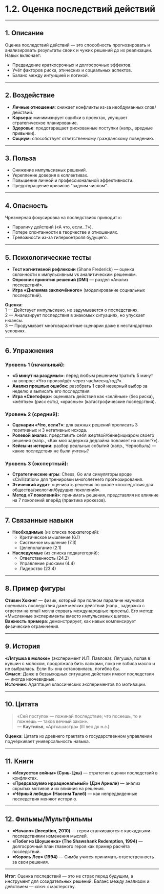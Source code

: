 # 1.2. Оценка последствий действий  

---  

## 1. Описание  
Оценка последствий действий — это способность прогнозировать и анализировать результаты своих и чужих решений до их реализации. Навык включает:  
- Предвидение краткосрочных и долгосрочных эффектов.  
- Учёт факторов риска, этических и социальных аспектов.  
- Баланс между интуицией и логикой.  

---  

## 2. Воздействие  
- **Личные отношения**: снижает конфликты из-за необдуманных слов/действий.  
- **Карьера**: минимизирует ошибки в проектах, улучшает стратегическое планирование.  
- **Здоровье**: предотвращает рискованные поступки (напр., вредные привычки).  
- **Социум**: способствует ответственному гражданскому поведению.  

---  

## 3. Польза  
- Снижение импульсивных решений.  
- Укрепление доверия в коллективах.  
- Повышение личной и профессиональной эффективности.  
- Предотвращение кризисов "задним числом".  

---  

## 4. Опасность  
Чрезмерная фокусировка на последствиях приводит к:  
- Параличу действий («А что, если...?»).  
- Потере спонтанности в творчестве и отношениях.  
- Тревожности из-за гиперконтроля будущего.  

---  

## 5. Психологические тесты  
- **Тест когнитивной рефлексии** (Shane Frederick) — оценка склонности к импульсивным vs аналитическим решениям.  
- **Опросник принятия решений (DMI)** — раздел «Анализ последствий».  
- **Игра «Дилемма заключённого»** (моделирование социальных последствий).  

**Оценка**:  
1 — Действует импульсивно, не задумывается о последствиях.  
2 — Анализирует последствия в знакомых ситуациях, но упускает нюансы.  
3 — Продумывает многовариантные сценарии даже в нестандартных условиях.  

---  

## 6. Упражнения  

### Уровень 1 (начальный):  
- **«5 минут на раздумья»**: перед любым решением тратить 5 минут на вопрос: «Что произойдёт через час/месяц/год?».  
- **Анализ прошлых ошибок**: разобрать 1 свой неверный выбор за неделю и выписать его последствия.  
- **Игра «Светофор»**: оценивать действия как «зелёные» (без риска), «жёлтые» (риск есть), «красные» (катастрофические последствия).  

### Уровень 2 (средний):  
- **Сценарии «Что, если?»**: для важных решений прописать 3 позитивных и 3 негативных исхода.  
- **Ролевой анализ**: представить себя жертвой/бенефициаром своего решения (напр., «Как моя задержка дедлайна повлияет на коллег?»).  
- **Кейсы из истории**: разбор реальных событий (напр., Чернобыль) — какие последствия не были учтены?  

### Уровень 3 (экспертный):  
- **Стратегические игры**: Chess, Go или симуляторы вроде «Civilization» для тренировки многолетнего прогнозирования.  
- **Этический аудит**: оценивать решения по шкале «последствия для общества/экологии/будущих поколений».  
- **Метод «7 поколений»**: принимать решения, представляя их влияние на 7 поколений вперёд (практика ирокезов).  

---  

## 7. Связанные навыки  
- **Необходимые** (из списка подкатегорий):  
  - Критическое мышление (6.1)  
  - Системное мышление (7.3)  
  - Целеполагание (2.1)  
- **Наследуемые** (из списка подкатегорий):  
  - Ответственность (24.2)  
  - Управление рисками (4.4)  
  - Лидерство (23.4)  

---  

## 8. Пример фигуры  
**Стивен Хокинг** — физик, который при полном параличе научился оценивать последствия даже мелких действий (напр., задержка с ответом на email могла сорвать международные проекты). Его метод: «Мысленные эксперименты вместо импульсивных шагов».  
**Важность примера**: демонстрирует, как навык компенсирует физические ограничения.  

---  

## 9. История  
**«Лягушка в молоке»** (эксперимент И.П. Павлова): Лягушка, попав в кувшин с молоком, продолжала бить лапками, пока не взбила масло и не выбралась. Если бы она остановилась, погибла бы.  
**Смысл**: Даже в безвыходных ситуациях действия имеют последствия — иногда неочевидные.  
**Источник**: Адаптация классических экспериментов по мотивации.  

---  

## 10. Цитата  
> «Сей поступок — пожинай последствие; что посеешь, то и пожнёшь — таков вечный закон».  
> — **Каутилья**, «Артхашастра» (III век до н.э.)  

**Оценка**: Цитата из древнего трактата о государственном управлении подчёркивает универсальность навыка.  

---  

## 11. Книги  
- **«Искусство войны» (Сунь-Цзы)** — стратегии оценки последствий в конфликтах.  
- **«Предсказуемо иррациональный» (Дэн Ариели)** — анализ скрытых мотивов и их влияния на решения.  
- **«Чёрный лебедь» (Нассим Талеб)** — как непредвиденные последствия меняют историю.  

---  

## 12. Фильмы/Мультфильмы  
- **«Начало» (Inception, 2010)** — герои сталкиваются с каскадными последствиями изменения мыслей.  
- **«Побег из Шоушенка» (The Shawshank Redemption, 1994)** — долгосрочный план главного героя как пример расчёта последствий.  
- **«Король Лев» (1994)** — Симба учится принимать ответственность за свои решения.  

---  

**Итог**: Оценка последствий — это не страх перед будущим, а инструмент для созидательных решений. Баланс между анализом и действием — ключ к мастерству.  
